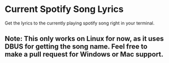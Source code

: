 # Current Spotify Song Lyrics

Get the lyrics to the currently playing spotify song right in your terminal.

## Note: This only works on Linux for now, as it uses DBUS for getting the song name. Feel free to make a pull request for Windows or Mac support.
